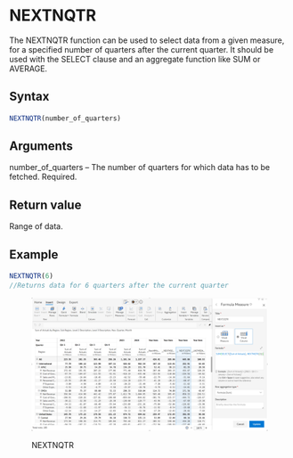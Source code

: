 # NEXTNQTR

The NEXTNQTR function can be used to select data from a given measure, for a specified number of quarters after the current quarter. It should be used with the SELECT clause and an aggregate function like SUM or AVERAGE.&#x20;

## Syntax

```javascript
NEXTNQTR(number_of_quarters)
```

## Arguments

number\_of\_quarters – The number of quarters for which data has to be fetched. Required.

## Return value

Range of data.

## Example

```javascript
NEXTNQTR(6) 
//Returns data for 6 quarters after the current quarter
```

<figure><img src="../../.gitbook/assets/image (3) (1) (1) (1) (1) (1) (1) (1) (1) (1) (1) (1) (1) (1) (1) (1) (1) (1) (1) (1) (1) (1) (1) (1) (1) (1) (1) (1) (1) (1) (1) (1) (1) (1) (1) (1) (1) (1) (1) (1) (1) (1) (1) (1) (1) (1) (1) (1) (1) (1).png" alt=""><figcaption><p>NEXTNQTR</p></figcaption></figure>
